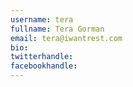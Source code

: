 ```yaml
---
username: tera
fullname: Tera Gorman
email: tera@iwantrest.com
bio:
twitterhandle:
facebookhandle:
---
```

